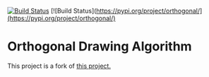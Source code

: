 [![Build Status](https://travis-ci.org/hasii2011/OrthogonalDrawing.svg?branch=master)](https://travis-ci.org/hasii2011/OrthogonalDrawing)
[![Build Status](https://pypi.org/project/orthogonal/](https://pypi.org/project/orthogonal/)



# Orthogonal Drawing Algorithm

This project is a fork of [this project.](https://github.com/rawfh/orthogonal-drawing-algorithm)

